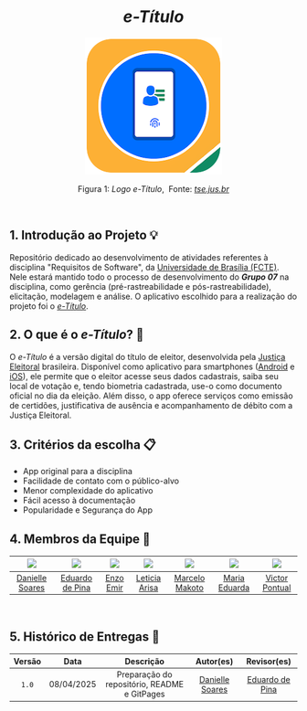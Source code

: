 <h1 align="center">
  <b><i>e-Título</i></b>
</h1>

<div align="center">
  <img src="docs/assets/etitulo_logo.png">
</div>

<p align="center">
  Figura 1:<i> Logo e-Título</i>,&nbsp Fonte: <i><a href="https://www.tse.jus.br/servicos-eleitorais/servicos/aplicativo-e-titulo ">tse.jus.br </a></i>
</p>

<br>

## 1. Introdução ao Projeto 💡

Repositório dedicado ao desenvolvimento de atividades referentes à disciplina "Requisitos de Software", da [Universidade de Brasília (FCTE)](https://fcte.unb.br). Nele estará mantido todo o processo de desenvolvimento do ***Grupo 07*** na disciplina, como gerência (pré-rastreabilidade e pós-rastreabilidade), elicitação, modelagem e análise. O aplicativo escolhido para a realização do projeto foi o [*e-Título*](https://www.tse.jus.br/servicos-eleitorais/servicos/aplicativo-e-titulo).


## 2. O que é o *e-Título*? 📱
 
O *e-Título* é a versão digital do título de eleitor, desenvolvida pela [Justiça Eleitoral](https://www.justicaeleitoral.jus.br) brasileira. Disponível como aplicativo para smartphones ([Android](https://play.google.com/store/apps/details?id=br.jus.tse.eleitoral.etitulo&hl=pt_BR) e [iOS](https://apps.apple.com/br/app/e-título/id1320338088)), ele permite que o eleitor acesse seus dados cadastrais, saiba seu local de votação e, tendo biometria cadastrada, use-o como documento oficial no dia da eleição. Além disso, o app oferece serviços como emissão de certidões, justificativa de ausência e acompanhamento de débito com a Justiça Eleitoral.


## 3. Critérios da escolha 📋

- App original para a disciplina  
- Facilidade de contato com o público-alvo  
- Menor complexidade do aplicativo
- Fácil acesso à documentação
- Popularidade e Segurança do App



## 4. Membros da Equipe 👥

| [![](https://avatars.githubusercontent.com/danielle-soaress)](https://github.com/danielle-soaress) | [![](https://avatars.githubusercontent.com/eduardodpms)](https://github.com/eduardodpms) | [![](https://avatars.githubusercontent.com/EnzoEmir)](https://github.com/EnzoEmir) | [![](https://avatars.githubusercontent.com/Leticia-Arisa-K-Higa)](https://github.com/Leticia-Arisa-K-Higa) | [![](https://avatars.githubusercontent.com/MM4k)](https://github.com/MM4k) | [![](https://avatars.githubusercontent.com/dudaa28)](https://github.com/dudaa28) | [![](https://avatars.githubusercontent.com/VictorPontual)](https://github.com/VictorPontual) |
|:-:|:-:|:-:|:-:|:-:|:-:|:-:|
| [Danielle Soares](https://github.com/danielle-soaress) | [Eduardo de Pina](https://github.com/eduardodpms) | [Enzo Emir](https://github.com/EnzoEmir) | [Leticia Arisa](https://github.com/Leticia-Arisa-K-Higa) | [Marcelo Makoto](https://github.com/MM4k) | [Maria Eduarda](https://github.com/dudaa28) | [Victor Pontual](https://github.com/VictorPontual) |

<br>

## 5. Histórico de Entregas 📅

| Versão | Data | Descrição | Autor(es) | Revisor(es) |
| :-: | :-: | :-: | :-: | :-: |
| `1.0`  |  08/04/2025 | Preparação do repositório, README e GitPages | [Danielle Soares](https://github.com/danielle-soaress) | [Eduardo de Pina](https://github.com/eduardodpms) |
